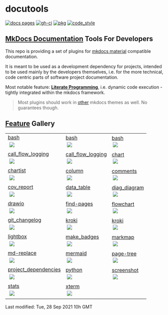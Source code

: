 #  docutools

<!-- badges -->
[![docs pages][docs pages_img]][docs pages] [![gh-ci][gh-ci_img]][gh-ci] [![pkg][pkg_img]][pkg] [![code_style][code_style_img]][code_style] 

[docs pages]: https://axiros.github.io/docutools
[docs pages_img]: https://axiros.github.io/docutools/img/badge_docs.svg
[gh-ci]: https://github.com/axiros/docutools/actions/workflows/ci.yml
[gh-ci_img]: https://github.com/axiros/docutools/actions/workflows/ci.yml/badge.svg
[pkg]: https://pypi.org/project/docutools/2021.10.3/
[pkg_img]: https://axiros.github.io/docutools/img/badge_pypi.svg
[code_style]: https://pypi.org/project/axblack/
[code_style_img]: https://axiros.github.io/docutools/img/badge_axblack.svg
<!-- badges -->


## [MkDocs Documentation](https://axiros.github.io/docutools/) Tools For Developers

This repo is providing a set of plugins for [mkdocs material](https://squidfunk.github.io/mkdocs-material/) compatible documentation.

It is meant to be used as a development dependency for projects, intended to be used mainly by the
developers themselves, i.e. for the more technical, code centric parts of software project documentation.

Most notable feature: **[Literate Programming](./features/lp/)**, i.e. dynamic code execution - tightly integrated within the mkdocs framework.


> Most plugins should work in [other](https://www.mkdocs.org/dev-guide/themes/) mkdocs themes as well. No guarantees though.



## [Feature](https://axiros.github.io/docutools/features/) Gallery

<!-- gallery --><table id=gallery>
<tr>
<td style="cursor: pointer" title="features/lp/bash" class="even" onclick="window.location.href='features/lp/bash'">
<a href="https://axgkl.github.io/docutools/features/lp/bash/">bash</a><br/><img onclick="event.stopPropagation();" src="https://axgkl.github.io/docutools/features/lp/bash/img/gl_lp_any.png" style="display: block; padding: 3%; margin: auto; max-height: 500px"></img>
</td>
<td style="cursor: pointer" title="features/lp/bash" class="odd" onclick="window.location.href='features/lp/bash'">
<a href="https://axgkl.github.io/docutools/features/lp/bash/">bash</a><br/><img onclick="event.stopPropagation();" src="https://axgkl.github.io/docutools/features/lp/bash/img/gl_lp_async.png" style="display: block; padding: 3%; margin: auto; max-height: 500px"></img>
</td>
<td style="cursor: pointer" title="features/lp/bash" class="even" onclick="window.location.href='features/lp/bash'">
<a href="https://axgkl.github.io/docutools/features/lp/bash/">bash</a><br/><img onclick="event.stopPropagation();" src="https://axgkl.github.io/docutools/features/lp/bash/img/gl_lp_ctrl_c.png" style="display: block; padding: 3%; margin: auto; max-height: 500px"></img>
</td>
</tr>
<tr>
<td style="cursor: pointer" title="features/lp/python/call_flow_logging" class="odd" onclick="window.location.href='features/lp/python/call_flow_logging'">
<a href="https://axgkl.github.io/docutools/features/lp/python/call_flow_logging/">call_flow_logging</a><br/><img onclick="event.stopPropagation();" src="https://axgkl.github.io/docutools/features/lp/python/call_flow_logging/img/gl_cfl.png" style="display: block; padding: 3%; margin: auto; max-height: 500px"></img>
</td>
<td style="cursor: pointer" title="features/lp/python/call_flow_logging" class="even" onclick="window.location.href='features/lp/python/call_flow_logging'">
<a href="https://axgkl.github.io/docutools/features/lp/python/call_flow_logging/">call_flow_logging</a><br/><img onclick="event.stopPropagation();" src="https://axgkl.github.io/docutools/features/lp/python/call_flow_logging/img/gl_cfl_details.png" style="display: block; padding: 3%; margin: auto; max-height: 500px"></img>
</td>
<td style="cursor: pointer" title="features/lp/plugs/chart" class="odd" onclick="window.location.href='features/lp/plugs/chart'">
<a href="https://axgkl.github.io/docutools/features/lp/plugs/chart/">chart</a><br/><img onclick="event.stopPropagation();" src="https://axgkl.github.io/docutools/features/lp/plugs/chart/img/gl_chart.png" style="display: block; padding: 3%; margin: auto; max-height: 500px"></img>
</td>
</tr>
<tr>
<td style="cursor: pointer" title="features/lp/plugs/chartist" class="even" onclick="window.location.href='features/lp/plugs/chartist'">
<a href="https://axgkl.github.io/docutools/features/lp/plugs/chartist/">chartist</a><br/><img onclick="event.stopPropagation();" src="https://axgkl.github.io/docutools/features/lp/plugs/chartist/img/gl_chartist.png" style="display: block; padding: 3%; margin: auto; max-height: 500px"></img>
</td>
<td style="cursor: pointer" title="features/lp/plugs/column" class="odd" onclick="window.location.href='features/lp/plugs/column'">
<a href="https://axgkl.github.io/docutools/features/lp/plugs/column/">column</a><br/><img onclick="event.stopPropagation();" src="https://axgkl.github.io/docutools/features/lp/plugs/column/img/gl_columns.png" style="display: block; padding: 3%; margin: auto; max-height: 500px"></img>
</td>
<td style="cursor: pointer" title="features/lp/python/comments" class="even" onclick="window.location.href='features/lp/python/comments'">
<a href="https://axgkl.github.io/docutools/features/lp/python/comments/">comments</a><br/><img onclick="event.stopPropagation();" src="https://axgkl.github.io/docutools/features/lp/python/comments/img/gl_comments.png" style="display: block; padding: 3%; margin: auto; max-height: 500px"></img>
</td>
</tr>
<tr>
<td style="cursor: pointer" title="features/lp/python/cov_report" class="odd" onclick="window.location.href='features/lp/python/cov_report'">
<a href="https://axgkl.github.io/docutools/features/lp/python/cov_report/">cov_report</a><br/><img onclick="event.stopPropagation();" src="https://axgkl.github.io/docutools/features/lp/python/cov_report/img/gl_cov_backref.png" style="display: block; padding: 3%; margin: auto; max-height: 500px"></img>
</td>
<td style="cursor: pointer" title="features/lp/python/data_table" class="even" onclick="window.location.href='features/lp/python/data_table'">
<a href="https://axgkl.github.io/docutools/features/lp/python/data_table/">data_table</a><br/><img onclick="event.stopPropagation();" src="https://axgkl.github.io/docutools/features/lp/python/data_table/img/gl_data_tables.png" style="display: block; padding: 3%; margin: auto; max-height: 500px"></img>
</td>
<td style="cursor: pointer" title="features/lp/python/diag_diagram" class="odd" onclick="window.location.href='features/lp/python/diag_diagram'">
<a href="https://axgkl.github.io/docutools/features/lp/python/diag_diagram/">diag_diagram</a><br/><img onclick="event.stopPropagation();" src="https://axgkl.github.io/docutools/features/lp/python/diag_diagram/img/gl_diag.png" style="display: block; padding: 3%; margin: auto; max-height: 500px"></img>
</td>
</tr>
<tr>
<td style="cursor: pointer" title="features/lp/plugs/drawio" class="even" onclick="window.location.href='features/lp/plugs/drawio'">
<a href="https://axgkl.github.io/docutools/features/lp/plugs/drawio/">drawio</a><br/><img onclick="event.stopPropagation();" src="https://axgkl.github.io/docutools/features/lp/plugs/drawio/img/gl_drawio.png" style="display: block; padding: 3%; margin: auto; max-height: 500px"></img>
</td>
<td style="cursor: pointer" title="features/find-pages" class="odd" onclick="window.location.href='features/find-pages'">
<a href="https://axgkl.github.io/docutools/features/find-pages/">find-pages</a><br/><img onclick="event.stopPropagation();" src="https://axgkl.github.io/docutools/features/find-pages/img/gl_find_pages.png" style="display: block; padding: 3%; margin: auto; max-height: 500px"></img>
</td>
<td style="cursor: pointer" title="features/lp/plugs/flowchart" class="even" onclick="window.location.href='features/lp/plugs/flowchart'">
<a href="https://axgkl.github.io/docutools/features/lp/plugs/flowchart/">flowchart</a><br/><img onclick="event.stopPropagation();" src="https://axgkl.github.io/docutools/features/lp/plugs/flowchart/img/gl_flow.png" style="display: block; padding: 3%; margin: auto; max-height: 500px"></img>
</td>
</tr>
<tr>
<td style="cursor: pointer" title="features/lp/python/git_changelog" class="odd" onclick="window.location.href='features/lp/python/git_changelog'">
<a href="https://axgkl.github.io/docutools/features/lp/python/git_changelog/">git_changelog</a><br/><img onclick="event.stopPropagation();" src="https://axgkl.github.io/docutools/features/lp/python/git_changelog/img/gl_changel.png" style="display: block; padding: 3%; margin: auto; max-height: 500px"></img>
</td>
<td style="cursor: pointer" title="features/lp/plugs/kroki" class="even" onclick="window.location.href='features/lp/plugs/kroki'">
<a href="https://axgkl.github.io/docutools/features/lp/plugs/kroki/">kroki</a><br/><img onclick="event.stopPropagation();" src="https://axgkl.github.io/docutools/features/lp/plugs/kroki/img/gl_kroki.png" style="display: block; padding: 3%; margin: auto; max-height: 500px"></img>
</td>
<td style="cursor: pointer" title="features/lp/plugs/kroki" class="odd" onclick="window.location.href='features/lp/plugs/kroki'">
<a href="https://axgkl.github.io/docutools/features/lp/plugs/kroki/">kroki</a><br/><img onclick="event.stopPropagation();" src="https://axgkl.github.io/docutools/features/lp/plugs/kroki/img/gl_kroki_cheat.png" style="display: block; padding: 3%; margin: auto; max-height: 500px"></img>
</td>
</tr>
<tr>
<td style="cursor: pointer" title="features/lp/plugs/lightbox" class="even" onclick="window.location.href='features/lp/plugs/lightbox'">
<a href="https://axgkl.github.io/docutools/features/lp/plugs/lightbox/">lightbox</a><br/><img onclick="event.stopPropagation();" src="https://axgkl.github.io/docutools/features/lp/plugs/lightbox/img/gl_light.png" style="display: block; padding: 3%; margin: auto; max-height: 500px"></img>
</td>
<td style="cursor: pointer" title="features/lp/plugs/make_badges" class="odd" onclick="window.location.href='features/lp/plugs/make_badges'">
<a href="https://axgkl.github.io/docutools/features/lp/plugs/make_badges/">make_badges</a><br/><img onclick="event.stopPropagation();" src="https://axgkl.github.io/docutools/features/lp/plugs/make_badges/img/gl_badges.png" style="display: block; padding: 3%; margin: auto; max-height: 500px"></img>
</td>
<td style="cursor: pointer" title="features/lp/plugs/markmap" class="even" onclick="window.location.href='features/lp/plugs/markmap'">
<a href="https://axgkl.github.io/docutools/features/lp/plugs/markmap/">markmap</a><br/><img onclick="event.stopPropagation();" src="https://axgkl.github.io/docutools/features/lp/plugs/markmap/img/gl_mark.png" style="display: block; padding: 3%; margin: auto; max-height: 500px"></img>
</td>
</tr>
<tr>
<td style="cursor: pointer" title="features/md-replace" class="odd" onclick="window.location.href='features/md-replace'">
<a href="https://axgkl.github.io/docutools/features/md-replace/">md-replace</a><br/><img onclick="event.stopPropagation();" src="https://axgkl.github.io/docutools/features/md-replace/img/gl_md_repl.png" style="display: block; padding: 3%; margin: auto; max-height: 500px"></img>
</td>
<td style="cursor: pointer" title="features/lp/plugs/mermaid" class="even" onclick="window.location.href='features/lp/plugs/mermaid'">
<a href="https://axgkl.github.io/docutools/features/lp/plugs/mermaid/">mermaid</a><br/><img onclick="event.stopPropagation();" src="https://axgkl.github.io/docutools/features/lp/plugs/mermaid/img/gl_merm.png" style="display: block; padding: 3%; margin: auto; max-height: 500px"></img>
</td>
<td style="cursor: pointer" title="features/page-tree" class="odd" onclick="window.location.href='features/page-tree'">
<a href="https://axgkl.github.io/docutools/features/page-tree/">page-tree</a><br/><img onclick="event.stopPropagation();" src="https://axgkl.github.io/docutools/features/page-tree/img/gl_tree_ex.png" style="display: block; padding: 3%; margin: auto; max-height: 500px"></img>
</td>
</tr>
<tr>
<td style="cursor: pointer" title="features/lp/python/project_dependencies" class="even" onclick="window.location.href='features/lp/python/project_dependencies'">
<a href="https://axgkl.github.io/docutools/features/lp/python/project_dependencies/">project_dependencies</a><br/><img onclick="event.stopPropagation();" src="https://axgkl.github.io/docutools/features/lp/python/project_dependencies/img/gl_auto_deps.png" style="display: block; padding: 3%; margin: auto; max-height: 500px"></img>
</td>
<td style="cursor: pointer" title="features/lp/python" class="odd" onclick="window.location.href='features/lp/python'">
<a href="https://axgkl.github.io/docutools/features/lp/python/">python</a><br/><img onclick="event.stopPropagation();" src="https://axgkl.github.io/docutools/features/lp/python/img/gl_lp_html.png" style="display: block; padding: 3%; margin: auto; max-height: 500px"></img>
</td>
<td style="cursor: pointer" title="features/lp/python/screenshot" class="even" onclick="window.location.href='features/lp/python/screenshot'">
<a href="https://axgkl.github.io/docutools/features/lp/python/screenshot/">screenshot</a><br/><img onclick="event.stopPropagation();" src="https://axgkl.github.io/docutools/features/lp/python/screenshot/img/gl_shots.png" style="display: block; padding: 3%; margin: auto; max-height: 500px"></img>
</td>
</tr>
<tr>
<td style="cursor: pointer" title="features/stats" class="odd" onclick="window.location.href='features/stats'">
<a href="https://axgkl.github.io/docutools/features/stats/">stats</a><br/><img onclick="event.stopPropagation();" src="https://axgkl.github.io/docutools/features/stats/img/gl_stats.png" style="display: block; padding: 3%; margin: auto; max-height: 500px"></img>
</td>
<td style="cursor: pointer" title="features/lp/xterm" class="even" onclick="window.location.href='features/lp/xterm'">
<a href="https://axgkl.github.io/docutools/features/lp/xterm/">xterm</a><br/><img onclick="event.stopPropagation();" src="https://axgkl.github.io/docutools/features/lp/img/gl__xterm.png" style="display: block; padding: 3%; margin: auto; max-height: 500px"></img>
</td>
<td style="cursor: pointer" title="" class="odd" onclick="window.location.href=''">
</td>
</tr>
</table><!-- gallery -->
Last modified: Tue, 28 Sep 2021 10h GMT 